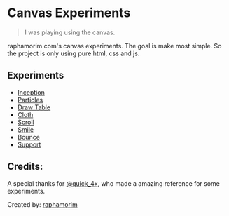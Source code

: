# Canvas Experiments

> I was playing using the canvas.

raphamorim.com's canvas experiments. The goal is make most simple. So the project is only using pure html, css and js.

## Experiments

- [Inception](http://raphamorim.com/canvas-experiments/inception)
- [Particles](http://raphamorim.com/canvas-experiments/particles)
- [Draw Table](http://raphamorim.com/canvas-experiments/draw)
- [Cloth](http://raphamorim.com/canvas-experiments/cloth)
- [Scroll](http://raphamorim.com/canvas-experiments/scroll)
- [Smile](http://raphamorim.com/canvas-experiments/smile)
- [Bounce](http://raphamorim.com/canvas-experiments/bounce)
- [Support](http://raphamorim.com/canvas-experiments/support)

## Credits:

A special thanks for [@quick_4x](https://twitter.com/quick_4x), who made a amazing reference for some experiments.

Created by: [raphamorim](https://github.com/raphamorim/)
